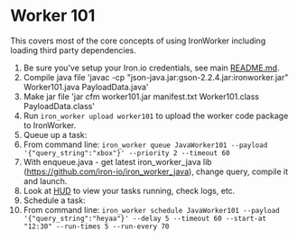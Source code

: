 # Worker 101

This covers most of the core concepts of using IronWorker including loading third party
dependencies.

1. Be sure you've setup your Iron.io credentials, see main [README.md](https://github.com/iron-io/iron_worker_examples).
1. Compile java file 'javac -cp "json-java.jar:gson-2.2.4.jar:ironworker.jar" Worker101.java PayloadData.java'
1. Make jar file 'jar cfm worker101.jar manifest.txt Worker101.class PayloadData.class'
1. Run `iron_worker upload worker101` to upload the worker code package to IronWorker.
1. Queue up a task:
  1. From command line: `iron_worker queue JavaWorker101 --payload '{"query_string":"xbox"}' --priority 2 --timeout 60`
  1. With enqueue.java - get latest iron_worker_java lib (https://github.com/iron-io/iron_worker_java), change query, compile it and launch.
1. Look at [HUD](https://hud.iron.io) to view your tasks running, check logs, etc.
1. Schedule a task:
  1. From command line: `iron_worker schedule JavaWorker101 --payload '{"query_string":"heyaa"}' --delay 5 --timeout 60 --start-at "12:30" --run-times 5 --run-every 70`

